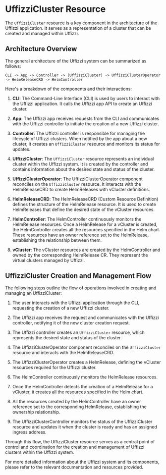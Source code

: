 # UffizziCluster Resource

The `UffizziCluster` resource is a key component in the architecture of the Uffizzi application. It serves as a representation of a cluster that can be created and managed within Uffizzi. 

## Architecture Overview

The general architecture of the Uffizzi system can be summarized as follows:

`
CLI -> App -> Controller -> (UffizziCluster) -> UffizziClusterOperator -> HelmReleaseCRD -> HelmController
`

Here's a breakdown of the components and their interactions:

1. **CLI**: The Command-Line Interface (CLI) is used by users to interact with the Uffizzi application. It calls the Uffizzi app API to create an Uffizzi cluster.

2. **App**: The Uffizzi app receives requests from the CLI and communicates with the Uffizzi controller to initiate the creation of a new Uffizzi cluster.

3. **Controller**: The Uffizzi controller is responsible for managing the lifecycle of Uffizzi clusters. When notified by the app about a new cluster, it creates an `UffizziCluster` resource and monitors its status for updates.

4. **UffizziCluster**: The `UffizziCluster` resource represents an individual cluster within the Uffizzi system. It is created by the controller and contains information about the desired state and status of the cluster.

5. **UffizziClusterOperator**: The UffizziClusterOperator component reconciles on the `UffizziCluster` resource. It interacts with the HelmReleaseCRD to create HelmReleases with vCluster definitions.

6. **HelmReleaseCRD**: The HelmReleaseCRD (Custom Resource Definition) defines the structure of the HelmRelease resource. It is used to create HelmReleases that define the desired state of the vCluster resources.

7. **HelmController**: The HelmController continuously monitors the HelmRelease resources. Once a HelmRelease for a vCluster is created, the HelmController creates all the resources specified in the Helm chart. These resources have an owner reference set to the HelmRelease, establishing the relationship between them.

8. **vCluster**: The vCluster resources are created by the HelmController and owned by the corresponding HelmRelease CR. They represent the virtual clusters managed by Uffizzi.

## UffizziCluster Creation and Management Flow

The following steps outline the flow of operations involved in creating and managing an UffizziCluster:

1. The user interacts with the Uffizzi application through the CLI, requesting the creation of a new Uffizzi cluster.

2. The Uffizzi app receives the request and communicates with the Uffizzi controller, notifying it of the new cluster creation request.

3. The Uffizzi controller creates an `UffizziCluster` resource, which represents the desired state and status of the cluster.

4. The UffizziClusterOperator component reconciles on the `UffizziCluster` resource and interacts with the HelmReleaseCRD.

5. The UffizziClusterOperator creates a HelmRelease, defining the vCluster resources required for the Uffizzi cluster.

6. The HelmController continuously monitors the HelmRelease resources.

7. Once the HelmController detects the creation of a HelmRelease for a vCluster, it creates all the resources specified in the Helm chart.

8. All the resources created by the HelmController have an owner reference set to the corresponding HelmRelease, establishing the ownership relationship.

9. The UffizziClusterController monitors the status of the UffizziCluster resource and updates it when the cluster is ready and has an assigned ingress address.

Through this flow, the UffizziCluster resource serves as a central point of control and coordination for the creation and management of Uffizzi clusters within the Uffizzi system.

For more detailed information about the Uffizzi system and its components, please refer to the relevant documentation and resources provided.
